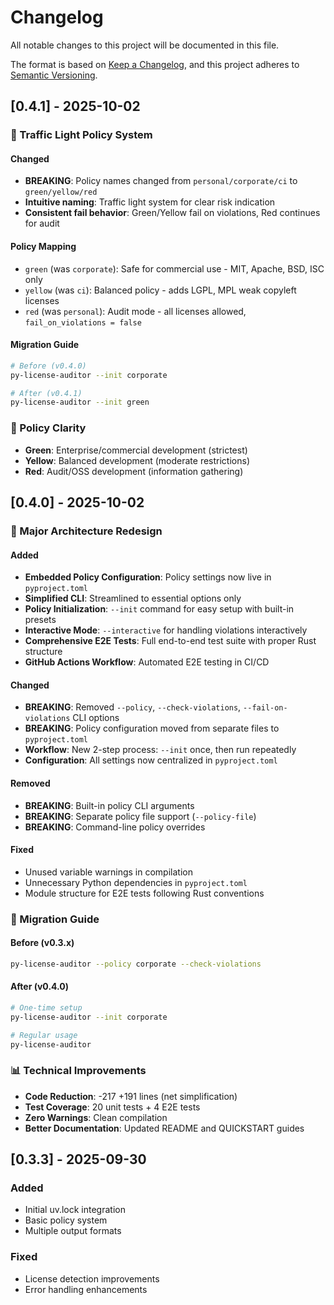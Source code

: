 # Changelog

All notable changes to this project will be documented in this file.

The format is based on [Keep a Changelog](https://keepachangelog.com/en/1.0.0/),
and this project adheres to [Semantic Versioning](https://semver.org/spec/v2.0.0.html).

## [0.4.1] - 2025-10-02

### 🚦 Traffic Light Policy System

#### Changed
- **BREAKING**: Policy names changed from `personal/corporate/ci` to `green/yellow/red`
- **Intuitive naming**: Traffic light system for clear risk indication
- **Consistent fail behavior**: Green/Yellow fail on violations, Red continues for audit

#### Policy Mapping
- `green` (was `corporate`): Safe for commercial use - MIT, Apache, BSD, ISC only
- `yellow` (was `ci`): Balanced policy - adds LGPL, MPL weak copyleft licenses  
- `red` (was `personal`): Audit mode - all licenses allowed, `fail_on_violations = false`

#### Migration Guide
```bash
# Before (v0.4.0)
py-license-auditor --init corporate

# After (v0.4.1)  
py-license-auditor --init green
```

### 🎯 Policy Clarity
- **Green**: Enterprise/commercial development (strictest)
- **Yellow**: Balanced development (moderate restrictions)
- **Red**: Audit/OSS development (information gathering)

## [0.4.0] - 2025-10-02

### 🎉 Major Architecture Redesign

#### Added
- **Embedded Policy Configuration**: Policy settings now live in `pyproject.toml`
- **Simplified CLI**: Streamlined to essential options only
- **Policy Initialization**: `--init` command for easy setup with built-in presets
- **Interactive Mode**: `--interactive` for handling violations interactively
- **Comprehensive E2E Tests**: Full end-to-end test suite with proper Rust structure
- **GitHub Actions Workflow**: Automated E2E testing in CI/CD

#### Changed
- **BREAKING**: Removed `--policy`, `--check-violations`, `--fail-on-violations` CLI options
- **BREAKING**: Policy configuration moved from separate files to `pyproject.toml`
- **Workflow**: New 2-step process: `--init` once, then run repeatedly
- **Configuration**: All settings now centralized in `pyproject.toml`

#### Removed
- **BREAKING**: Built-in policy CLI arguments
- **BREAKING**: Separate policy file support (`--policy-file`)
- **BREAKING**: Command-line policy overrides

#### Fixed
- Unused variable warnings in compilation
- Unnecessary Python dependencies in `pyproject.toml`
- Module structure for E2E tests following Rust conventions

### 🚀 Migration Guide

#### Before (v0.3.x)
```bash
py-license-auditor --policy corporate --check-violations
```

#### After (v0.4.0)
```bash
# One-time setup
py-license-auditor --init corporate

# Regular usage
py-license-auditor
```

### 📊 Technical Improvements
- **Code Reduction**: -217 +191 lines (net simplification)
- **Test Coverage**: 20 unit tests + 4 E2E tests
- **Zero Warnings**: Clean compilation
- **Better Documentation**: Updated README and QUICKSTART guides

## [0.3.3] - 2025-09-30

### Added
- Initial uv.lock integration
- Basic policy system
- Multiple output formats

### Fixed
- License detection improvements
- Error handling enhancements
